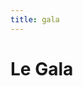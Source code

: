 ```yaml
---
title: gala
---
```


# Le Gala

<campus-center>
  <campus-responsive-image
    folder-name="federation/gala"
    name="logo.png"
    max-width="200"></campus-responsive-image>
</campus-center>
